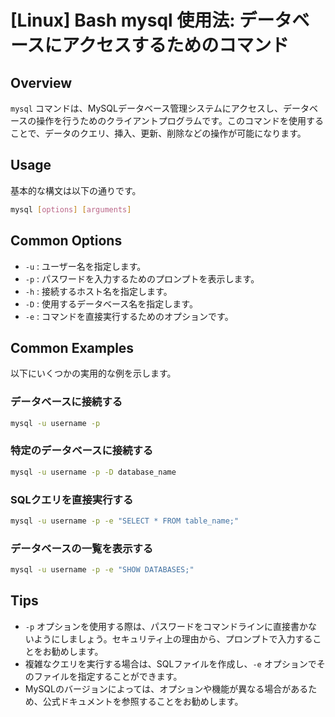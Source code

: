 # [Linux] Bash mysql 使用法: データベースにアクセスするためのコマンド

## Overview
`mysql` コマンドは、MySQLデータベース管理システムにアクセスし、データベースの操作を行うためのクライアントプログラムです。このコマンドを使用することで、データのクエリ、挿入、更新、削除などの操作が可能になります。

## Usage
基本的な構文は以下の通りです。

```bash
mysql [options] [arguments]
```

## Common Options
- `-u` : ユーザー名を指定します。
- `-p` : パスワードを入力するためのプロンプトを表示します。
- `-h` : 接続するホスト名を指定します。
- `-D` : 使用するデータベース名を指定します。
- `-e` : コマンドを直接実行するためのオプションです。

## Common Examples
以下にいくつかの実用的な例を示します。

### データベースに接続する
```bash
mysql -u username -p
```

### 特定のデータベースに接続する
```bash
mysql -u username -p -D database_name
```

### SQLクエリを直接実行する
```bash
mysql -u username -p -e "SELECT * FROM table_name;"
```

### データベースの一覧を表示する
```bash
mysql -u username -p -e "SHOW DATABASES;"
```

## Tips
- `-p` オプションを使用する際は、パスワードをコマンドラインに直接書かないようにしましょう。セキュリティ上の理由から、プロンプトで入力することをお勧めします。
- 複雑なクエリを実行する場合は、SQLファイルを作成し、`-e` オプションでそのファイルを指定することができます。
- MySQLのバージョンによっては、オプションや機能が異なる場合があるため、公式ドキュメントを参照することをお勧めします。